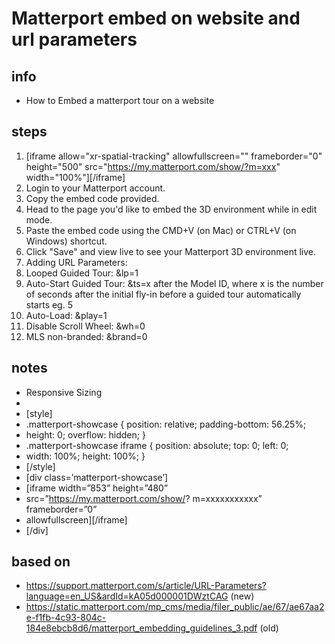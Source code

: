 # Matterport embed on website and url parameters  

## info  
* How to Embed a matterport tour on a website

## steps  
1. [iframe allow="xr-spatial-tracking" allowfullscreen="" frameborder="0" height="500" src="https://my.matterport.com/show/?m=xxx" width="100%"][/iframe]
2. Login to your Matterport account.
3. Copy the embed code provided.
4. Head to the page you'd like to embed the 3D environment while in edit mode.
5. Paste the embed code using the CMD+V (on Mac) or CTRL+V (on Windows) shortcut.
6. Click "Save" and view live to see your Matterport 3D environment live.
7. Adding URL Parameters:
8. Looped Guided Tour:  &lp=1
9. Auto-Start Guided Tour: &ts=x after the Model ID, where x is the number of seconds after the initial fly-in before a guided tour automatically starts eg. 5
10. Auto-Load:  &play=1
11. Disable Scroll Wheel: &wh=0
12. MLS non-branded:  &brand=0

## notes  
*  Responsive Sizing
* 
* [style]
* .matterport-showcase { position: relative; padding-bottom: 56.25%;
* height: 0; overflow: hidden; }
* .matterport-showcase iframe { position: absolute; top: 0; left: 0;
* width: 100%; height: 100%; }
* [/style]
* [div class=’matterport-showcase’]
* [iframe width=”853” height=”480”
* src=”https://my.matterport.com/show/? m=xxxxxxxxxxx” frameborder=”0”
* allowfullscreen][/iframe]
* [/div]

## based on  
*  https://support.matterport.com/s/article/URL-Parameters?language=en_US&ardId=kA05d000001DWztCAG (new)
*  https://static.matterport.com/mp_cms/media/filer_public/ae/67/ae67aa2e-f1fb-4c93-804c-184e8ebcb8d6/matterport_embedding_guidelines_3.pdf (old)

